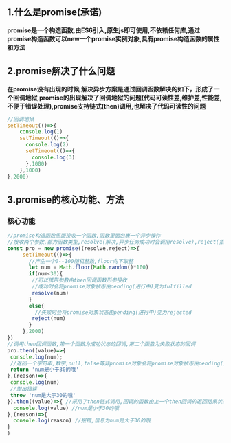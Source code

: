 ## 1.什么是promise(承诺)
 **promise是一个构造函数,由ES6引入,原生js即可使用,不依赖任何库,通过promise构造函数可以new一个promise实例对象,具有promise构造函数的属性和方法**

## 2.promise解决了什么问题
 **在promise没有出现的时候,解决异步方案是通过回调函数解决的如下，形成了一个回调地狱,promise的出现解决了回调地狱的问题(代码可读性差,维护差,性能差,不便于错误处理),promise支持链式(then)调用,也解决了代码可读性的问题**
```javascript
//回调地狱
setTimeout(()=>{
    console.log(1)
    setTimeout(()=>{
      console.log(2)
      setTimeout(()=>{
        console.log(3)
      },1000)
    },1000)
},2000)
```

## 3.promise的核心功能、方法
 ### 核心功能
```javascript
//promise构造函数里面接收一个函数,函数里面包裹一个异步操作
//接收两个参数,都为函数类型,resolve(解决,异步任务成功时会调用resolve),reject(拒绝,异步任务失败的时候调用reject)
const pro = new promise((resolve,reject)=>{
     setTimeout(()=>{
       //产生一个0--100随机整数,floor向下取整
       let num = Math.floor(Math.random()*100)
       if(num<30){
        //可以携带参数由then回调函数形参接收
        //成功时会将promise对象状态由pending(进行中)变为fulfilled
        resolve(num) 
       }
       else{
         //失败时会将promise对象状态由pending(进行中)变为rejected
        reject(num)
       }
     },2000)
})
//调用then回调函数,第一个函数为成功状态的回调,第二个函数为失败状态的回调
pro.then((value)=>{
 console.log(num);
 //返回一个字符串,数字,null,false等非promise对象会将promise对象状态由pending(进行中)变为fulfilled,返回promise对象的话,看promise的返回状态
 return 'num是小于30的哦'
},(reason)=>{
 console.log(num)
 //抛出错误
 throw 'num是大于30的哦'
}).then((value)=>{ //采用了then链式调用,回调的函数由上一个then回调的返回结果状态绝定
  console.log(value) //num是小于30的哦
},(reason)=>{
  console.log(reason) //报错,信息为num是大于30的哦
}
)
```